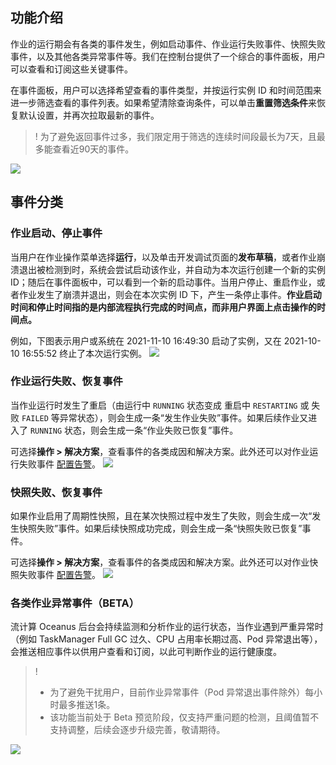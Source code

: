 ## 功能介绍
作业的运行期会有各类的事件发生，例如启动事件、作业运行失败事件、快照失败事件，以及其他各类异常事件等。我们在控制台提供了一个综合的事件面板，用户可以查看和订阅这些关键事件。

在事件面板，用户可以选择希望查看的事件类型，并按运行实例 ID 和时间范围来进一步筛选查看的事件列表。如果希望清除查询条件，可以单击**重置筛选条件**来恢复默认设置，并再次拉取最新的事件。

> ! 为了避免返回事件过多，我们限定用于筛选的连续时间段最长为7天，且最多能查看近90天的事件。 

![](https://qcloudimg.tencent-cloud.cn/raw/cb5607da77a7fa2d5285ca18c9d2117f.png)


## 事件分类
### 作业启动、停止事件
当用户在作业操作菜单选择**运行**，以及单击开发调试页面的**发布草稿**，或者作业崩溃退出被检测到时，系统会尝试启动该作业，并自动为本次运行创建一个新的实例 ID；随后在事件面板中，可以看到一个新的启动事件。当用户停止、重启作业，或者作业发生了崩溃并退出，则会在本次实例 ID 下，产生一条停止事件。**作业启动时间和停止时间指的是内部流程执行完成的时间点，而非用户界面上点击操作的时间点。**

例如，下图表示用户或系统在 2021-11-10 16:49:30 启动了实例，又在 2021-10-10 16:55:52 终止了本次运行实例。
![](https://qcloudimg.tencent-cloud.cn/raw/b9ec470fa151ee09bc15807631230a3a.png)

### 作业运行失败、恢复事件
当作业运行时发生了重启（由运行中 `RUNNING` 状态变成 重启中 `RESTARTING` 或 失败 `FAILED` 等异常状态），则会生成一条“发生作业失败”事件。如果后续作业又进入了 `RUNNING` 状态，则会生成一条“作业失败已恢复”事件。

可选择**操作 > 解决方案**，查看事件的各类成因和解决方案。此外还可以对作业运行失败事件 [配置告警](https://cloud.tencent.com/document/product/849/48293)。
![](https://qcloudimg.tencent-cloud.cn/raw/c3cc5ca0607d540ab85ae61de6f86688.png)


### 快照失败、恢复事件
如果作业启用了周期性快照，且在某次快照过程中发生了失败，则会生成一次“发生快照失败”事件。如果后续快照成功完成，则会生成一条“快照失败已恢复”事件。

可选择**操作 > 解决方案**，查看事件的各类成因和解决方案。此外还可以对作业快照失败事件 [配置告警](https://cloud.tencent.com/document/product/849/48293)。
![](https://qcloudimg.tencent-cloud.cn/raw/be2feffb0e7c8c451ea18001fbb47d27.png)

### 各类作业异常事件（BETA）
流计算 Oceanus 后台会持续监测和分析作业的运行状态，当作业遇到严重异常时（例如 TaskManager Full GC 过久、CPU 占用率长期过高、Pod 异常退出等），会推送相应事件以供用户查看和订阅，以此可判断作业的运行健康度。

> !
>- 为了避免干扰用户，目前作业异常事件（Pod 异常退出事件除外）每小时最多推送1条。
>- 该功能当前处于 Beta 预览阶段，仅支持严重问题的检测，且阈值暂不支持调整，后续会逐步升级完善，敬请期待。

![](https://qcloudimg.tencent-cloud.cn/raw/207ae4e29db84c4eab402311069b9e10.png)



